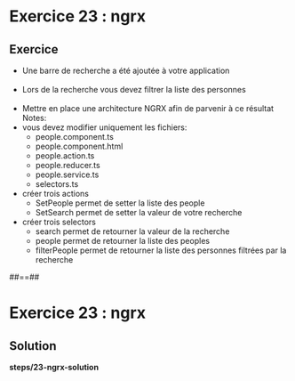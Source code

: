 <!-- .slide: class="exercice" -->
# Exercice 23 : ngrx
## Exercice<br>
- Une barre de recherche a été ajoutée à votre application<br><br>
- Lors de la recherche vous devez filtrer la liste des personnes<br><br>
- Mettre en place une architecture NGRX afin de parvenir à ce résultat
Notes:
- vous devez modifier uniquement les fichiers:
    - people.component.ts
    - people.component.html
    - people.action.ts
    - people.reducer.ts
    - people.service.ts
    - selectors.ts
- créer trois actions
    - SetPeople permet de setter la liste des people
    - SetSearch permet de setter la valeur de votre recherche
- créer trois selectors
    - search permet de retourner la valeur de la recherche
    - people permet de retourner la liste des peoples
    - filterPeople permet de retourner la liste des personnes filtrées par la recherche

##==##

<!-- .slide: class="full-center exercice" -->
# Exercice 23 : ngrx
## Solution
__steps/23-ngrx-solution__
